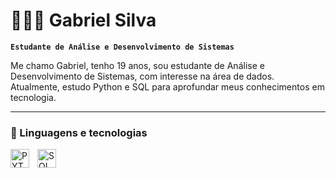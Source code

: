 # 👨🏻‍💻 Gabriel Silva

**`Estudante de Análise e Desenvolvimento de Sistemas`**

Me chamo Gabriel, tenho 19 anos, sou estudante de Análise e Desenvolvimento de Sistemas, com interesse na área de dados. Atualmente, estudo Python e SQL para aprofundar meus conhecimentos em tecnologia.


---


### 🤖 Linguagens e tecnologias



<img
    align="left" 
    alt="PYTHON" 
    title="PYTHON"
    width="30px" 
    style="padding-right: 10px;" 
  src="https://cdn.jsdelivr.net/gh/devicons/devicon@latest/icons/python/python-original.svg" 
/>

<img
align="left" 
    alt="SQL" 
    title="SQL"
    width="30px" 
    style="padding-right: 10px;"
 src="https://cdn.jsdelivr.net/gh/devicons/devicon@latest/icons/azuresqldatabase/azuresqldatabase-original.svg" 
 />

